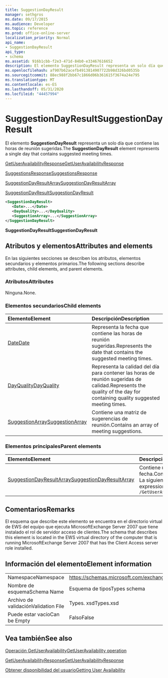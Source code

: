 ```yaml
---
title: SuggestionDayResult
manager: sethgros
ms.date: 09/17/2015
ms.audience: Developer
ms.topic: reference
ms.prod: office-online-server
localization_priority: Normal
api_name:
- SuggestionDayResult
api_type:
- schema
ms.assetid: 916b1cbb-f2e3-471d-84b0-e33467616652
description: El elemento SuggestionDayResult representa un solo día que contiene las horas de reunión sugeridas.
ms.openlocfilehash: af907b62acefb4913814907722b98d326bd0535b
ms.sourcegitcommit: 88ec988f2bb67c1866d06b361615f3674a24e795
ms.translationtype: MT
ms.contentlocale: es-ES
ms.lasthandoff: 05/31/2020
ms.locfileid: "44457994"
---
```

# <a name="suggestiondayresult"></a><span data-ttu-id="3ef61-103">SuggestionDayResult</span><span class="sxs-lookup"><span data-stu-id="3ef61-103">SuggestionDayResult</span></span>

<span data-ttu-id="3ef61-104">El elemento **SuggestionDayResult** representa un solo día que contiene las horas de reunión sugeridas.</span><span class="sxs-lookup"><span data-stu-id="3ef61-104">The **SuggestionDayResult** element represents a single day that contains suggested meeting times.</span></span> 
  
[<span data-ttu-id="3ef61-105">GetUserAvailabilityResponse</span><span class="sxs-lookup"><span data-stu-id="3ef61-105">GetUserAvailabilityResponse</span></span>](getuseravailabilityresponse.md)
  
[<span data-ttu-id="3ef61-106">SuggestionsResponse</span><span class="sxs-lookup"><span data-stu-id="3ef61-106">SuggestionsResponse</span></span>](suggestionsresponse.md)
  
[<span data-ttu-id="3ef61-107">SuggestionDayResultArray</span><span class="sxs-lookup"><span data-stu-id="3ef61-107">SuggestionDayResultArray</span></span>](suggestiondayresultarray.md)
  
[<span data-ttu-id="3ef61-108">SuggestionDayResult</span><span class="sxs-lookup"><span data-stu-id="3ef61-108">SuggestionDayResult</span></span>](suggestiondayresult.md)
  
```xml
<SuggestionDayResult>
   <Date>...</Date>
   <DayQuality>...</DayQuality>
   <SuggestionArray>...</SuggestionArray>
</SuggestionDayResult>
```

 <span data-ttu-id="3ef61-109">**SuggestionDayResult**</span><span class="sxs-lookup"><span data-stu-id="3ef61-109">**SuggestionDayResult**</span></span>
## <a name="attributes-and-elements"></a><span data-ttu-id="3ef61-110">Atributos y elementos</span><span class="sxs-lookup"><span data-stu-id="3ef61-110">Attributes and elements</span></span>

<span data-ttu-id="3ef61-111">En las siguientes secciones se describen los atributos, elementos secundarios y elementos primarios.</span><span class="sxs-lookup"><span data-stu-id="3ef61-111">The following sections describe attributes, child elements, and parent elements.</span></span>
  
### <a name="attributes"></a><span data-ttu-id="3ef61-112">Atributos</span><span class="sxs-lookup"><span data-stu-id="3ef61-112">Attributes</span></span>

<span data-ttu-id="3ef61-113">Ninguna.</span><span class="sxs-lookup"><span data-stu-id="3ef61-113">None.</span></span>
  
### <a name="child-elements"></a><span data-ttu-id="3ef61-114">Elementos secundarios</span><span class="sxs-lookup"><span data-stu-id="3ef61-114">Child elements</span></span>

|<span data-ttu-id="3ef61-115">**Elemento**</span><span class="sxs-lookup"><span data-stu-id="3ef61-115">**Element**</span></span>|<span data-ttu-id="3ef61-116">**Descripción**</span><span class="sxs-lookup"><span data-stu-id="3ef61-116">**Description**</span></span>|
|:-----|:-----|
|[<span data-ttu-id="3ef61-117">Date</span><span class="sxs-lookup"><span data-stu-id="3ef61-117">Date</span></span>](date.md) <br/> |<span data-ttu-id="3ef61-118">Representa la fecha que contiene las horas de reunión sugeridas.</span><span class="sxs-lookup"><span data-stu-id="3ef61-118">Represents the date that contains the suggested meeting times.</span></span>  <br/> |
|[<span data-ttu-id="3ef61-119">DayQuality</span><span class="sxs-lookup"><span data-stu-id="3ef61-119">DayQuality</span></span>](dayquality.md) <br/> |<span data-ttu-id="3ef61-120">Representa la calidad del día para contener las horas de reunión sugeridas de calidad.</span><span class="sxs-lookup"><span data-stu-id="3ef61-120">Represents the quality of the day for containing quality suggested meeting times.</span></span>  <br/> |
|[<span data-ttu-id="3ef61-121">SuggestionArray</span><span class="sxs-lookup"><span data-stu-id="3ef61-121">SuggestionArray</span></span>](suggestionarray.md) <br/> |<span data-ttu-id="3ef61-122">Contiene una matriz de sugerencias de reunión.</span><span class="sxs-lookup"><span data-stu-id="3ef61-122">Contains an array of meeting suggestions.</span></span>  <br/> |
   
### <a name="parent-elements"></a><span data-ttu-id="3ef61-123">Elementos principales</span><span class="sxs-lookup"><span data-stu-id="3ef61-123">Parent elements</span></span>

|<span data-ttu-id="3ef61-124">**Elemento**</span><span class="sxs-lookup"><span data-stu-id="3ef61-124">**Element**</span></span>|<span data-ttu-id="3ef61-125">**Descripción**</span><span class="sxs-lookup"><span data-stu-id="3ef61-125">**Description**</span></span>|
|:-----|:-----|
|[<span data-ttu-id="3ef61-126">SuggestionDayResultArray</span><span class="sxs-lookup"><span data-stu-id="3ef61-126">SuggestionDayResultArray</span></span>](suggestiondayresultarray.md) <br/> |<span data-ttu-id="3ef61-127">Contiene una matriz de sugerencias de reunión organizadas por fecha.</span><span class="sxs-lookup"><span data-stu-id="3ef61-127">Contains an array of meeting suggestions organized by date.</span></span>  <br/> <span data-ttu-id="3ef61-128">La siguiente es la expresión XPath a este elemento:</span><span class="sxs-lookup"><span data-stu-id="3ef61-128">The following is the XPath expression to this element:</span></span>  <br/>  `/GetUserAvailabilityResponse/SuggestionsResponse/SuggestionDayResultArray` <br/> |
   
## <a name="remarks"></a><span data-ttu-id="3ef61-129">Comentarios</span><span class="sxs-lookup"><span data-stu-id="3ef61-129">Remarks</span></span>

<span data-ttu-id="3ef61-130">El esquema que describe este elemento se encuentra en el directorio virtual de EWS del equipo que ejecuta MicrosoftExchange Server 2007 que tiene instalado el rol de servidor acceso de clientes.</span><span class="sxs-lookup"><span data-stu-id="3ef61-130">The schema that describes this element is located in the EWS virtual directory of the computer that is running MicrosoftExchange Server 2007 that has the Client Access server role installed.</span></span>
  
## <a name="element-information"></a><span data-ttu-id="3ef61-131">Información del elemento</span><span class="sxs-lookup"><span data-stu-id="3ef61-131">Element information</span></span>

|||
|:-----|:-----|
|<span data-ttu-id="3ef61-132">Namespace</span><span class="sxs-lookup"><span data-stu-id="3ef61-132">Namespace</span></span>  <br/> |https://schemas.microsoft.com/exchange/services/2006/types  <br/> |
|<span data-ttu-id="3ef61-133">Nombre de esquema</span><span class="sxs-lookup"><span data-stu-id="3ef61-133">Schema Name</span></span>  <br/> |<span data-ttu-id="3ef61-134">Esquema de tipos</span><span class="sxs-lookup"><span data-stu-id="3ef61-134">Types schema</span></span>  <br/> |
|<span data-ttu-id="3ef61-135">Archivo de validación</span><span class="sxs-lookup"><span data-stu-id="3ef61-135">Validation File</span></span>  <br/> |<span data-ttu-id="3ef61-136">Types. xsd</span><span class="sxs-lookup"><span data-stu-id="3ef61-136">Types.xsd</span></span>  <br/> |
|<span data-ttu-id="3ef61-137">Puede estar vacío</span><span class="sxs-lookup"><span data-stu-id="3ef61-137">Can be Empty</span></span>  <br/> |<span data-ttu-id="3ef61-138">Falso</span><span class="sxs-lookup"><span data-stu-id="3ef61-138">False</span></span>  <br/> |
   
## <a name="see-also"></a><span data-ttu-id="3ef61-139">Vea también</span><span class="sxs-lookup"><span data-stu-id="3ef61-139">See also</span></span>



[<span data-ttu-id="3ef61-140">Operación GetUserAvailability</span><span class="sxs-lookup"><span data-stu-id="3ef61-140">GetUserAvailability operation</span></span>](getuseravailability-operation.md)
  
[<span data-ttu-id="3ef61-141">GetUserAvailabilityResponse</span><span class="sxs-lookup"><span data-stu-id="3ef61-141">GetUserAvailabilityResponse</span></span>](getuseravailabilityresponse.md)


[<span data-ttu-id="3ef61-142">Obtener disponibilidad del usuario</span><span class="sxs-lookup"><span data-stu-id="3ef61-142">Getting User Availability</span></span>](https://msdn.microsoft.com/library/d4133fcb-9b0f-4e6b-aadf-a389da83516a%28Office.15%29.aspx)

